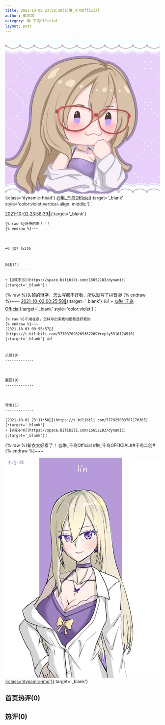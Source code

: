 ```yaml
---
title: 2021-10-02 23:58:39(1)琳_千鸟Official
author: 御坂IO
category: 琳_千鸟Official
layout: post
---
```


![img](/images/c0a88f85ebd0d056f37b114e0748e69556c8b488.jpg){:class='dynamic-head'}
[@琳_千鸟Official](https://space.bilibili.com/1620923329/dynamic){:target='_blank' style='color:violet;vertical-align: middle;'}：

[2021-10-02 23:58:39🔗](https://t.bilibili.com/577037098269367209){:target='_blank'}

~~~
{% raw %}好快的画！！！
{% endraw %}~~~



↪️0 💬27 👍236


回复(1)
-------------

+ [@莪不污](https://space.bilibili.com/15652183/dynamic){:target='_blank'}：
~~~
{% raw %}头顶的琳字，怎么写都不好看，所以就写了拼音😿
{% endraw %}~~~
[2021-10-03 00:25:58🔗](https://t.bilibili.com/577037098269367209#reply5510023106){:target='_blank'} 👍1
    + [@琳_千鸟Official](https://space.bilibili.com/1620923329/dynamic){:target='_blank' style='color:violet'}：
~~~
{% raw %}不用在意，怎样写出来我相信都是好看的
{% endraw %}~~~
[2021-10-03 00:55:57🔗](https://t.bilibili.com/577037098269367209#reply5510174510){:target='_blank'} 👍1


点赞(0)
-------------



置顶(0)
-------------



转发(1)
-------------

[2021-10-02 23:11:50🔗](https://t.bilibili.com/577025033707170365){:target='_blank'}
+ [@莪不污](https://space.bilibili.com/15652183/dynamic){:target='_blank'}：
~~~
{% raw %}新衣太好看了！
@琳_千鸟Official #琳_千鸟OFFICIAL##千鸟二创#
{% endraw %}~~~


[![img](/images/32a94d7d7f238e5e3d762721f6e50d596a402af9.jpg){:class='dynamic-img'}](/images/32a94d7d7f238e5e3d762721f6e50d596a402af9.jpg){:target='_blank'}




首页热评(0)
-------------



热评(0)
-------------



